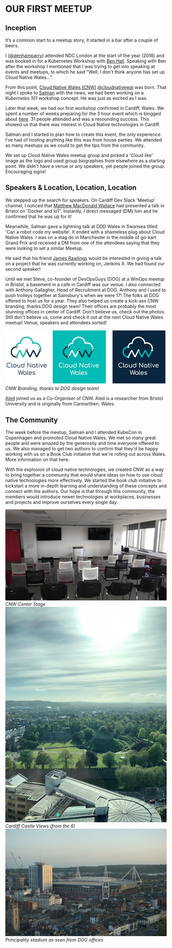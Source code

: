 # OUR FIRST MEETUP

## Inception

It’s a common start to a meetup story, it started in a bar after a couple of beers.

I ([@denhamparry](https://twitter.com/denhamparry)) attended NDC London at the start of the year (2018) and was booked in for a Kubernetes Workshop with [Ben Hall](https://twitter.com/ben_hall).  Speaking with Ben after the workshop I mentioned that I was trying to get into speaking at events and meetups, to which he said "Well, I don't think anyone has set up Cloud Native Wales...".

From this point, [Cloud Native Wales (CNW)](https://cloudnativewales) [@cloudnativewal](https://twitter.com/cloudnativewal) was born.  That night I spoke to [Salman](https://twitter.com/soulmaniqbal) with the news, we had been working on a *Kubernetes 101* workshop concept.  He was just as excited as I was.

Later that week, we had our first workshop confirmed in Cardiff, Wales.  We spent a number of weeks preparing for the 3 hour event which is blogged about [here](https://katacoda.com/blog/).  31 people attended and was a resounding success. This showed us that there was interest in Cloud Native technologies in Cardiff.

Salman and I started to plan how to create this event, the only experience I've had of hosting anything like this was from house parties. We attended as many meetups as we could to get the tips from the community.

We set up Cloud Native Wales meetup group and picked a 'Cloud like' image as the logo and used group biographies from elsewhere as a starting point. We didn't have a venue or any speakers, yet people joined the group. Encouraging signs!

## Speakers & Location, Location, Location

We stepped up the search for speakers. On Cardiff Dev Slack 'Meetup' channel, I noticed that [Matthew MacDonald Wallace](https://twitter.com/MBConsultingUK) had presented a talk in Bristol on 'Docker and IoT'.  Instantly, I direct messaged (DM) him and he confirmed that he was up for it!

Meanwhile, Salman gave a lightning talk at DDD Wales in Swansea titled 'Can a robot code my website'. It ended with a shameless plug about Cloud Native Wales. I was on a stag do in Manchester in the middle of go-kart Grand Prix and received a DM from one of the attendees saying that they were looking to set a similar Meetup.

He said that his friend [James Rawlings](https://twitter.com/jdrawlings) would be interested in giving a talk on a project that he was currently working on, Jenkins X.  We had found our second speaker!

Until we met Steve, co-founder of DevOpsGuys (DOG) at a WinOps meetup in Bristol, a basement in a cafe in Cardiff was our venue. I also connected with Anthony Gallagher, Head of Recruitment at DOG. Anthony and I used to push trolleys together at Sainsbury's when we were 17! The folks at DOG offered to host us for a year. They also helped us create a kick-ass CNW branding, thanks DOG design team! Their offices are probably the most stunning offices in center of Cardiff. Don't believe us, check out the photos. Still don't believe us, come and check it out at the next Cloud Native Wales meetup! Venue, speakers and attendees sorted!

![CNW Branding](img/0001_CNWSetup_Logo.png?raw=true "CNW Branding")
*CNW Branding, thanks to DOG design team!*

[Aled](https://twitter.com/a_ll_james) joined us as a Co-Organiser of CNW. Aled is a researcher from Bristol University and is originally from Carmarthen, Wales.

## The Community

The week before the meetup, Salman and I attended KubeCon in Copenhagen and promoted Cloud Native Wales. We met so many great people and were amazed by the generosity and time everyone offered to us.  We also managed to get two authors to confirm that they'd be happy working with us on a Book Club initiative that we're rolling out across Wales.  More information on that here.

With the explosion of cloud native technologies, we created CNW as a way to bring together a community that would share ideas on how to use cloud native technologies more effectively. We started the book club initiative to kickstart a more in-depth learning and understanding of these concepts and connect with the authors. Our hope is that through this community, the members would introduce newer technologies at workplaces, businesses and projects and improve ourselves every single day.

![DOG Meetup Room](img/0001_CNWSetup_Room.jpeg?raw=true "Main Meetup Room") 
*CNW Center Stage*
![Views from the 6](img/0001_CNWSetup_ViewsFromThe6.jpeg?raw=true "Cardiff Castle Views")
*Cardiff Castle Views (from the 6)*
![Principality Stadium](img/0001_CNWSetup_ViewsPrincipality.jpeg?raw=true "Principality stadium as seen from DOG offices")
*Principality stadium as seen from DOG offices*
